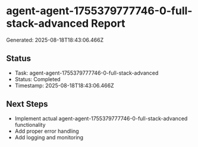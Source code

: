 # agent-agent-1755379777746-0-full-stack-advanced Report

Generated: 2025-08-18T18:43:06.466Z

## Status
- Task: agent-agent-1755379777746-0-full-stack-advanced
- Status: Completed
- Timestamp: 2025-08-18T18:43:06.466Z

## Next Steps
- Implement actual agent-agent-1755379777746-0-full-stack-advanced functionality
- Add proper error handling
- Add logging and monitoring
